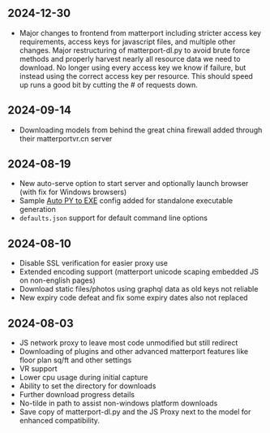 ## 2024-12-30
- Major changes to frontend from matterport including stricter access key requirements, access keys for javascript files, and multiple other changes.  Major restructuring of matterport-dl.py to avoid brute force methods and properly harvest nearly all resource data we need to download.  No longer using every access key we know if failure, but instead using the correct access key per resource.  This should speed up runs a good bit by cutting the # of requests down.

## 2024-09-14
- Downloading models from behind the great china firewall added through their matterportvr.cn server

## 2024-08-19
- New auto-serve option to start server and optionally launch browser (with fix for Windows browsers)
- Sample [Auto PY to EXE](https://github.com/brentvollebregt/auto-py-to-exe) config added for standalone executable generation
- `defaults.json` support for default command line options

## 2024-08-10
- Disable SSL verification for easier proxy use
- Extended encoding support (matterport unicode scaping embedded JS on non-english pages)
- Download static files/photos using graphql data as old keys not reliable
- New expiry code defeat and fix some expiry dates also not replaced


## 2024-08-03
- JS network proxy to leave most code unmodified but still redirect
- Downloading of plugins and other advanced matterport features like floor plan sq/ft and other settings
- VR support
- Lower cpu usage during initial capture
- Ability to set the directory for downloads
- Further download progress details
- No-tilde in path to assist non-windows platform downloads
- Save copy of matterport-dl.py and the JS Proxy next to the model for enhanced compatibility.